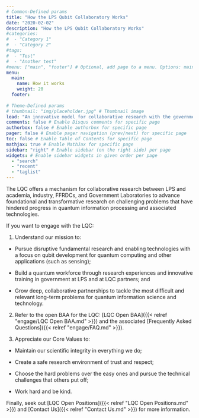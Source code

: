 ```yaml
---
# Common-Defined params
title: "How the LPS Qubit Collaboratory Works"
date: "2020-02-02"
description: "How the LPS Qubit Collaboratory Works"
#categories:
#  - "Category 1"
#  - "Category 2"
#tags:
#  - "Test"
#  - "Another test"
#menu: ["main", "footer"] # Optional, add page to a menu. Options: main, side, footer
menu:
  main:
    name: How it works
    weight: 20
  footer:
  
# Theme-Defined params
# thumbnail: "img/placeholder.jpg" # Thumbnail image
lead: "An innovative model for collaborative research with the government." # Lead text
comments: false # Enable Disqus comments for specific page
authorbox: false # Enable authorbox for specific page
pager: false # Enable pager navigation (prev/next) for specific page
toc: false # Enable Table of Contents for specific page
mathjax: true # Enable MathJax for specific page
sidebar: "right" # Enable sidebar (on the right side) per page
widgets: # Enable sidebar widgets in given order per page
  - "search"
  - "recent"
  - "taglist"
---
```


The LQC offers a mechanism for collaborative research between LPS and academia, industry, FFRDCs, and Government Laboratories to advance foundational and transformative research on challenging problems that have hindered progress in quantum information processing and associated technologies. 

If you want to engage with the LQC:

1) Understand our mission to: 

- Pursue disruptive fundamental research and enabling technologies with a focus on qubit development for quantum computing and other applications (such as sensing); 

- Build a quantum workforce through research experiences and innovative training in government at LPS and at LQC partners; and 

- Grow deep, collaborative partnerships to tackle the most difficult and relevant long-term problems for quantum information science and technology. 

2) Refer to the open BAA for the LQC: [LQC Open BAA]({{< relref "engage/LQC Open BAA.md" >}}) and the associated [Frequently Asked Questions]({{< relref "engage/FAQ.md" >}}).


3) Appreciate our Core Values to:

- Maintain our scientific integrity in everything we do;

- Create a safe research environment of trust and respect;

- Choose the hard problems over the easy ones and pursue the technical challenges that others put off;

- Work hard and be kind.

Finally, seek out [LQC Open Positions]({{< relref "LQC Open Positions.md" >}}) and [Contact Us]({{< relref "Contact Us.md" >}}) for more information.